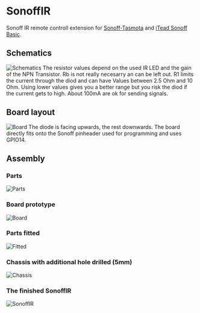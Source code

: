 # SonoffIR
Sonoff IR remote controll extension for [Sonoff-Tasmota](https://github.com/arendst/Sonoff-Tasmota "Sonoff-Tasmota") and [iTead Sonoff Basic](http://sonoff.itead.cc/en/products/sonoff/sonoff-basic).
## Schematics
![Schematics](https://raw.githubusercontent.com/altelch/SonoffIR/master/SonoffIR-Schematics.png)
The resistor values depend on the used IR LED and the gain of the NPN Transistor. Rb is not really necesarry an can be left out. R1 limits the current through the diod and can have Values between 2.5 Ohm and 10 Ohm. Using lower values gives you a better range but you risk the diod if the current gets to high. About 100mA are ok for sending signals.
## Board layout
![Board](https://raw.githubusercontent.com/altelch/SonoffIR/master/SonoffIR-Board.png)
The diode is facing upwards, the rest downwards. The board directly fits onto the Sonoff pinheader used for programming and uses GPIO14.
## Assembly
### Parts
![Parts](https://raw.githubusercontent.com/altelch/SonoffIR/master/SonoffIR-parts.jpg)
### Board prototype
![Board](https://raw.githubusercontent.com/altelch/SonoffIR/master/SonoffIR-board.jpg)
### Parts fitted
![Fitted](https://raw.githubusercontent.com/altelch/SonoffIR/master/SonoffIR-fitted.jpg)
### Chassis with additional hole drilled (5mm)
![Chassis](https://raw.githubusercontent.com/altelch/SonoffIR/master/SonoffIR-chassis.jpg)
### The finished SonoffIR
![SonoffIR](https://raw.githubusercontent.com/altelch/SonoffIR/master/SonoffIR.jpg)
